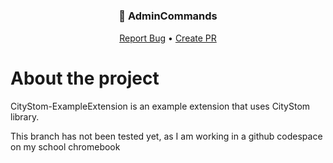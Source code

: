 # <h3 align="center">📀 AdminCommands</h3>
  <p align="center">
    <a href="https://github.com/CityWideMC/AdminCommands/issues">Report Bug</a>
    •
    <a href="https://github.com/CityWideMC/AdminCommands/pulls">Create PR</a>
  </p>

# About the project
CityStom-ExampleExtension is an example extension that uses CityStom library.




This branch has not been tested yet, as I am working in a github codespace on my school chromebook

